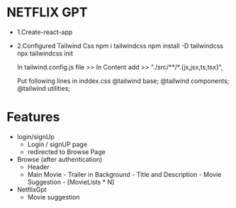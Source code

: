 # NETFLIX GPT 

- 1.Create-react-app 
- 2.Configured Tailwind Css 
   npm i tailwindcss
   npm install -D tailwindcss
   npx tailwindcss init

   In tailwind.config.js file >> In Content 
   add  >>  "./src/**/*.{js,jsx,ts,tsx}",

   Put following lines in inddex.css
   @tailwind base;
   @tailwind components;
   @tailwind utilities;

# Features
- login/signUp
    - Login / signUP page
    - redirected to Browse Page
- Browse  (after authentication)
   - Header
   - Main Movie
         - Trailer in Background
         - Title and Description
         - Movie Suggestion
            - [MovieLists * N]
- NetflixGpt
    - Movie suggestion
   